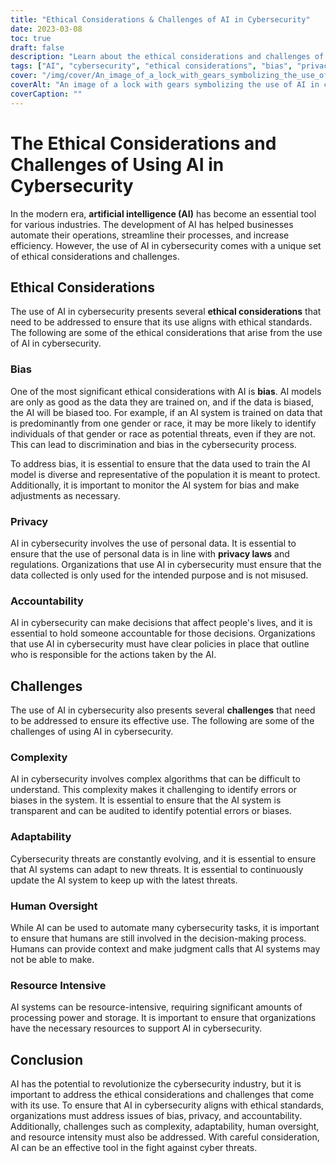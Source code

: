 ```yaml
---
title: "Ethical Considerations & Challenges of AI in Cybersecurity"
date: 2023-03-08
toc: true
draft: false
description: "Learn about the ethical considerations and challenges of using AI in cybersecurity and how they can be addressed for effective use."
tags: ["AI", "cybersecurity", "ethical considerations", "bias", "privacy", "accountability", "complexity", "adaptability", "human oversight", "resource intensity", "data privacy", "machine learning", "threat intelligence", "data protection", "technology", "automation", "cyber threats", "information security", "regulatory compliance", "digital transformation"]
cover: "/img/cover/An_image_of_a_lock_with_gears_symbolizing_the_use_of_AI.png"
coverAlt: "An image of a lock with gears symbolizing the use of AI in cybersecurity, while a human hand is holding a key to illustrate human oversight."
coverCaption: ""
---
```

# The Ethical Considerations and Challenges of Using AI in Cybersecurity

In the modern era, **artificial intelligence (AI)** has become an essential tool for various industries. The development of AI has helped businesses automate their operations, streamline their processes, and increase efficiency. However, the use of AI in cybersecurity comes with a unique set of ethical considerations and challenges.

## Ethical Considerations

The use of AI in cybersecurity presents several **ethical considerations** that need to be addressed to ensure that its use aligns with ethical standards. The following are some of the ethical considerations that arise from the use of AI in cybersecurity.

### Bias

One of the most significant ethical considerations with AI is **bias**. AI models are only as good as the data they are trained on, and if the data is biased, the AI will be biased too. For example, if an AI system is trained on data that is predominantly from one gender or race, it may be more likely to identify individuals of that gender or race as potential threats, even if they are not. This can lead to discrimination and bias in the cybersecurity process.

To address bias, it is essential to ensure that the data used to train the AI model is diverse and representative of the population it is meant to protect. Additionally, it is important to monitor the AI system for bias and make adjustments as necessary.

### Privacy

AI in cybersecurity involves the use of personal data. It is essential to ensure that the use of personal data is in line with **privacy laws** and regulations. Organizations that use AI in cybersecurity must ensure that the data collected is only used for the intended purpose and is not misused.

### Accountability

AI in cybersecurity can make decisions that affect people's lives, and it is essential to hold someone accountable for those decisions. Organizations that use AI in cybersecurity must have clear policies in place that outline who is responsible for the actions taken by the AI.

## Challenges

The use of AI in cybersecurity also presents several **challenges** that need to be addressed to ensure its effective use. The following are some of the challenges of using AI in cybersecurity.

### Complexity

AI in cybersecurity involves complex algorithms that can be difficult to understand. This complexity makes it challenging to identify errors or biases in the system. It is essential to ensure that the AI system is transparent and can be audited to identify potential errors or biases.

### Adaptability

Cybersecurity threats are constantly evolving, and it is essential to ensure that AI systems can adapt to new threats. It is essential to continuously update the AI system to keep up with the latest threats.

### Human Oversight

While AI can be used to automate many cybersecurity tasks, it is important to ensure that humans are still involved in the decision-making process. Humans can provide context and make judgment calls that AI systems may not be able to make.

### Resource Intensive

AI systems can be resource-intensive, requiring significant amounts of processing power and storage. It is important to ensure that organizations have the necessary resources to support AI in cybersecurity.

## Conclusion

AI has the potential to revolutionize the cybersecurity industry, but it is important to address the ethical considerations and challenges that come with its use. To ensure that AI in cybersecurity aligns with ethical standards, organizations must address issues of bias, privacy, and accountability. Additionally, challenges such as complexity, adaptability, human oversight, and resource intensity must also be addressed. With careful consideration, AI can be an effective tool in the fight against cyber threats.